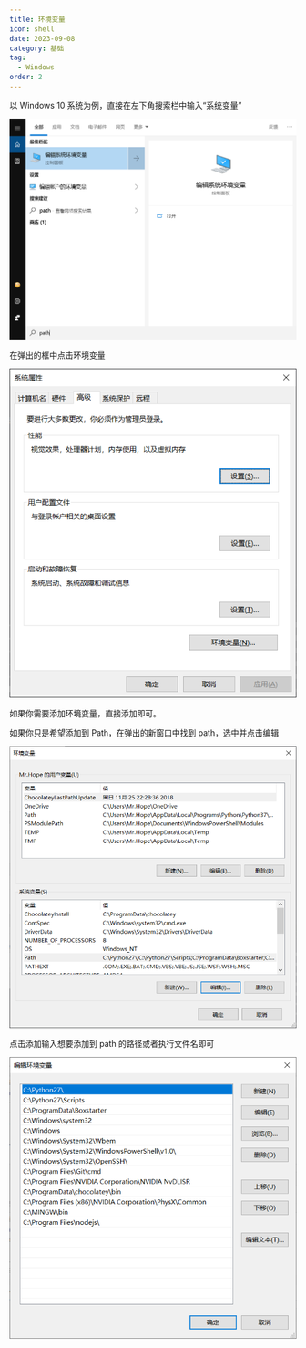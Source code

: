 ```yaml
---
title: 环境变量
icon: shell
date: 2023-09-08
category: 基础
tag:
  - Windows
order: 2
---
```


以 Windows 10 系统为例，直接在左下角搜索栏中输入“系统变量”

![搜索](./assets/pathSearch.png)

在弹出的框中点击环境变量

![系统变量](./assets/path.png)

如果你需要添加环境变量，直接添加即可。

如果你只是希望添加到 Path，在弹出的新窗口中找到 path，选中并点击编辑

![系统变量](./assets/pathDetail.png)

点击添加输入想要添加到 path 的路径或者执行文件名即可

![系统变量](./assets/pathAdd.png)
